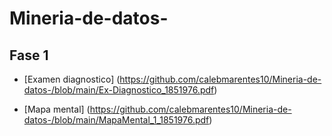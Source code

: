 # Mineria-de-datos-

##  Fase 1
- [Examen diagnostico] (https://github.com/calebmarentes10/Mineria-de-datos-/blob/main/Ex-Diagnostico_1851976.pdf)

- [Mapa mental] (https://github.com/calebmarentes10/Mineria-de-datos-/blob/main/MapaMental_1_1851976.pdf)
